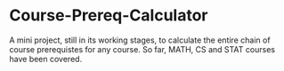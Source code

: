 # Course-Prereq-Calculator

A mini project, still in its working stages, to calculate the entire chain of course prerequistes for any course. So far, MATH, CS and STAT courses have been covered. 
